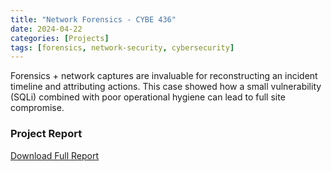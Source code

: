 ```yaml
---
title: "Network Forensics - CYBE 436"
date: 2024-04-22
categories: [Projects]
tags: [forensics, network-security, cybersecurity]
---
```


Forensics + network captures are invaluable for reconstructing an incident timeline and attributing actions. This case showed how a small vulnerability (SQLi) combined with poor operational hygiene can lead to full site compromise.

### Project Report
[Download Full Report](/assets/pdf/report.pdf)